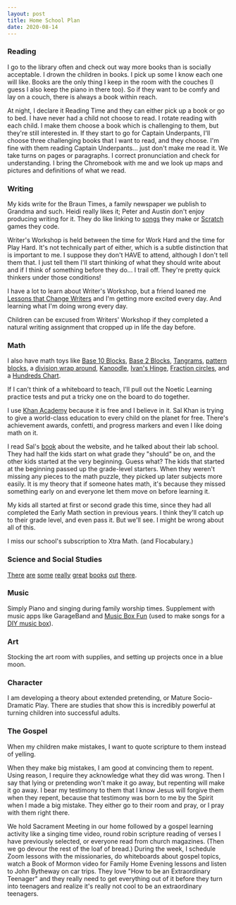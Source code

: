 ```yaml
---
layout: post
title: Home School Plan
date: 2020-08-14
---
```


### Reading

I go to the library often and check out way more books than is socially acceptable. I drown the children in books. I pick up some I know each one will like. Books are the only thing I keep in the room with the couches (I guess I also keep the piano in there too). So if they want to be comfy and lay on a couch, there is always a book within reach.

At night, I declare it Reading Time and they can either pick up a book or go to bed. I have never had a child not choose to read. I rotate reading with each child. I make them choose a book which is challenging to them, but they're still interested in.  If they start to go for Captain Underpants, I'll choose three challenging books that I want to read, and they choose. I'm fine with them reading Captain Underpants... just don't make me read it. We take turns on pages or paragraphs. I correct pronunciation and check for understanding. I bring the Chromebook with me and we look up maps and pictures and definitions of what we read.

### Writing

My kids write for the Braun Times, a family newspaper we publish to Grandma and such. Heidi really likes it; Peter and Austin don't enjoy producing writing for it. They do like linking to [songs](https://beepbox.co/#8n31s6k0l00e03t2nm0a7g0fj07i0r1o3210T0v0L4u00q1d1f6y0z1C2w2c0h0T0v0L4u00q1d1f6y0z1C2w2c0h0T0v0L4u00q1d1f6y0z1C2w2c0h0T2v0L4u02q0d1fay0z1C2w1b4h4h4h4h4h4id14h4h4h4h4h4h4h4h4h4h4h4h4h4h4p1QFE-q86jbWGaGye896WMz0kTE-fGOeg00FEPbGqqqqqqqqqqqqqg0) they make or [Scratch](https://scratch.mit.edu/projects/395334534/) games they code.

Writer's Workshop is held between the time for Work Hard and the time for Play Hard. It's not technically part of either, which is a subtle distinction that is important to me. I suppose they don't HAVE to attend, although I don't tell them that. I just tell them I'll start thinking of what they should write about and if I think of something before they do... I trail off. They're pretty quick thinkers under those conditions!

I have a lot to learn about Writer's Workshop, but a friend loaned me [Lessons that Change Writers](https://www.amazon.com/Lessons-Change-Writers-Nancie-Atwell/dp/0325088306) and I'm getting more excited every day. And learning what I'm doing wrong every day.

Children can be excused from Writers' Workshop if they completed a natural writing assignment that cropped up in life the day before.

### Math

I also have math toys like [Base 10 Blocks](https://www.amazon.com/Learning-Resources-Plastic-Base-Starter/dp/B000F8VBBO), [Base 2 Blocks](https://www.hollybraun.com/2020/05/14/powers-of-2.html), [Tangrams](https://www.amazon.com/Tangram-Geometry-Silhouette-Tangrams-Challenge/dp/B005IDO63Q/ref=pd_lpo_21_t_1/131-0898252-3652443?_encoding=UTF8&pd_rd_i=B005IDO63Q&pd_rd_r=badf6db7-57bd-4e7e-bf57-33999be48d2b&pd_rd_w=RY6ll&pd_rd_wg=eM3pP&pf_rd_p=7b36d496-f366-4631-94d3-61b87b52511b&pf_rd_r=ZPT9WTJG9RTZP3K3CAGV&psc=1&refRID=ZPT9WTJG9RTZP3K3CAGV), [pattern blocks](https://www.amazon.com/Learning-Resources-Plastic-Pattern-Blocks/dp/B00004WKPP/ref=sr_1_1_sspa?dchild=1&keywords=pattern+blocks&qid=1597464638&s=toys-and-games&sr=1-1-spons&psc=1&spLa=ZW5jcnlwdGVkUXVhbGlmaWVyPUEyUEVKSEsxRlRHRlE0JmVuY3J5cHRlZElkPUEwODc1Njg5NVNRSURVQ0ZZTDNaJmVuY3J5cHRlZEFkSWQ9QTAxODQ1MzIzTTVJOEZaMTRHODBMJndpZGdldE5hbWU9c3BfYXRmJmFjdGlvbj1jbGlja1JlZGlyZWN0JmRvTm90TG9nQ2xpY2s9dHJ1ZQ==), a [division wrap around](https://www.amazon.com/Learning-Wrap-Ups-Keys-Division-Multiplication/dp/B00O80817W), [Kanoodle](https://www.amazon.com/Educational-Insights-Kanoodle-Twisting-Solitaire/dp/B000FGECAI/ref=sr_1_1_sspa?dchild=1&keywords=kanoodle&qid=1597464701&sr=8-1-spons&psc=1&spLa=ZW5jcnlwdGVkUXVhbGlmaWVyPUEyVDBXT1NaOTNDOUVBJmVuY3J5cHRlZElkPUEwODY1Mzg4UjFOOFhSWThRMDk0JmVuY3J5cHRlZEFkSWQ9QTAzODEwNDIxTVFQRzZOQ1lVQ1Q3JndpZGdldE5hbWU9c3BfYXRmJmFjdGlvbj1jbGlja1JlZGlyZWN0JmRvTm90TG9nQ2xpY2s9dHJ1ZQ==), [Ivan's Hinge](https://www.amazon.com/Fat-Brain-Toys-Ivans-Challenge/dp/B004HFT73A/ref=sr_1_1?dchild=1&keywords=ivan%27s+hinge&qid=1597464724&sr=8-1), [Fraction circles](https://www.amazon.com/129pcs-Magnetic-Rainbow-Fraction-Circles/dp/B07FD756ML/ref=sr_1_2_sspa?dchild=1&keywords=fraction+circles&qid=1597464747&sr=8-2-spons&psc=1&spLa=ZW5jcnlwdGVkUXVhbGlmaWVyPUEzRTY3OTE2OERPTVE2JmVuY3J5cHRlZElkPUEwODU1MDI5VE83RExJOFZZMTg3JmVuY3J5cHRlZEFkSWQ9QTA0NjM5MTcxSFFaQ1lTNU1DRDVNJndpZGdldE5hbWU9c3BfYXRmJmFjdGlvbj1jbGlja1JlZGlyZWN0JmRvTm90TG9nQ2xpY2s9dHJ1ZQ==), and a [Hundreds Chart](https://www.amazon.com/Learning-Resources-Hundred-Pocket-LER2208/dp/B0006PJ0LY/ref=sr_1_2?dchild=1&keywords=hundreds+chart&qid=1597464769&sr=8-2).

If I can't think of a whiteboard to teach, I'll pull out the Noetic Learning practice tests and put a tricky one on the board to do together.

I use [Khan Academy](https://www.khanacademy.org/) because it is free and I believe in it. Sal Khan is trying to give a world-class education to every child on the planet for free. There's achievement awards, confetti, and progress markers and even I like doing math on it.

I read Sal's [book](https://www.amazon.com/dp/B008HTQ3FW/ref=dp-kindle-redirect?_encoding=UTF8&btkr=1) about the website, and he talked about their lab school. They had half the kids start on what grade they "should" be on, and the other kids started at the very beginning. Guess what? The kids that started at the beginning passed up the grade-level starters. When they weren't missing any pieces to the math puzzle, they picked up later subjects more easily. It is my theory that if someone hates math, it's because they missed something early on and everyone let them move on before learning it.

My kids all started at first or second grade this time, since they had all completed the Early Math section in previous years. I think they'll catch up to their grade level, and even pass it. But we'll see. I might be wrong about all of this.

I miss our school's subscription to Xtra Math. (and Flocabulary.)

### Science and Social Studies

[There](https://www.amazon.com/Nathan-Hales-Hazardous-Tales-Issues/dp/B0829HPQ1J) [are](https://www.thriftbooks.com/series/manga-guides/107939/) [some](https://en.wikipedia.org/wiki/Magic_Tree_House) [really](https://us.macmillan.com/series/sciencecomics/) [great](http://www.stevejenkinsbooks.com/books_list.html) [books](https://www.laurentarshis.com/i-survived) [out](https://www.amazon.com/dp/B07HY43P1K/ref=dp-kindle-redirect?_encoding=UTF8&btkr=1) [there](https://us.macmillan.com/series/secretcoders/).

### Music

Simply Piano and singing during family worship times. Supplement with music apps like GarageBand and [Music Box Fun](https://musicboxfun.com) (used to make songs for a [DIY music box](https://musicboxfun.com/guides/diy-music-box)).

### Art

Stocking the art room with supplies, and setting up projects once in a blue moon.

### Character

I am developing a theory about extended pretending, or Mature Socio-Dramatic Play. There are studies that show this is incredibly powerful at turning children into successful adults.

### The Gospel

When my children make mistakes, I want to quote scripture to them instead of yelling.

When they make big mistakes, I am good at convincing them to repent. Using reason, I require they acknowledge what they did was wrong. Then I say that lying or pretending won't make it go away, but repenting will make it go away. I bear my testimony to them that I know Jesus will forgive them when they repent, because that testimony was born to me by the Spirit when I made a big mistake. They either go to their room and pray, or I pray with them right there.

We hold Sacrament Meeting in our home followed by a gospel learning activity like a singing time video, round robin scripture reading of verses I have previously selected, or everyone read from church magazines. (Then we go devour the rest of the loaf of bread.) During the week, I schedule Zoom lessons with the missionaries, do whiteboards about gospel topics, watch a Book of Mormon video for Family Home Evening lessons and listen to John Bytheway on car trips.  They love "How to be an Extraordinary Teenager" and they really need to get everything out of it before they turn into teenagers and realize it's really not cool to be an extraordinary teenagers.
